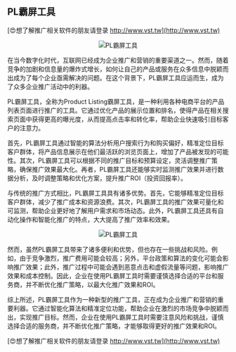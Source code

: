 ## **PL霸屏工具**

[😍想了解推广相关软件的朋友请登录 http://www.vst.tw](http://www.vst.tw)

 <center><img src="https://vst.tw/MP4/tuiguang/png/1.png" alt="PL霸屏工具"></center>

在当今数字化时代，互联网已经成为企业推广和营销的重要渠道之一。然而，随着竞争的加剧和信息量的爆炸式增长，如何让自己的产品或服务在众多信息中脱颖而出成为了每个企业亟需解决的问题。在这个背景下，PL霸屏工具应运而生，成为了众多企业推广活动中的利器。

PL霸屏工具，全称为Product Listing霸屏工具，是一种利用各种电商平台的产品列表页面进行推广的工具。它通过优化产品的展示位置和排名，使得产品在相关搜索页面中获得更高的曝光度，从而提高点击率和转化率，帮助企业快速吸引目标客户的注意力。

首先，PL霸屏工具通过智能的算法分析用户搜索行为和购买偏好，精准定位目标客户群体，将产品信息展示在他们最活跃的浏览页面上，增加了产品被发现的可能性。其次，PL霸屏工具可以根据不同的推广目标和预算设定，灵活调整推广策略，确保推广效果最大化。再者，PL霸屏工具还能够实时监测推广效果并进行数据分析，及时调整策略和优化方案，提升推广ROI（投资回报率）。

与传统的推广方式相比，PL霸屏工具具有诸多优势。首先，它能够精准定位目标客户群体，减少了推广成本和资源浪费。其次，PL霸屏工具的推广效果可量化和可监测，帮助企业更好地了解用户需求和市场动态。此外，PL霸屏工具还具有自动化操作和智能化推广的特点，大大提高了推广效率和效果。

 <center><img src="https://vst.tw/MP4/tuiguang/png/2.png" alt="PL霸屏工具"></center>

然而，虽然PL霸屏工具带来了诸多便利和优势，但也存在一些挑战和风险。例如，由于竞争激烈，推广费用可能会较高；另外，平台政策和算法的变化可能会影响推广效果；此外，推广过程中可能会遇到恶意点击和虚假流量等问题，影响推广效果和成本控制。因此，企业在使用PL霸屏工具时需要谨慎选择合适的平台和服务商，并不断优化推广策略，以最大化推广效果和ROI。

综上所述，PL霸屏工具作为一种新型的推广工具，正在成为企业推广和营销的重要利器。它通过智能化算法和精准定位功能，帮助企业在激烈的市场竞争中脱颖而出，实现推广目标。然而，企业在使用PL霸屏工具时需要注意风险和挑战，谨慎选择合适的服务商，并不断优化推广策略，才能够取得更好的推广效果和ROI。

[😍想了解推广相关软件的朋友请登录 http://www.vst.tw](http://www.vst.tw)



